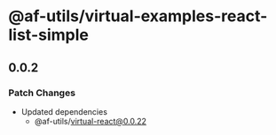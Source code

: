 # @af-utils/virtual-examples-react-list-simple

## 0.0.2

### Patch Changes

- Updated dependencies
  - @af-utils/virtual-react@0.0.22
